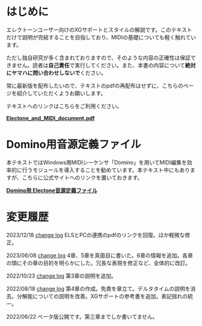 # はじめに

エレクトーンユーザー向けのXGサポートとスタイルの解説です。このテキストだけで説明が完結することを目指しており、MIDIの基礎についても軽く触れています。

ただし独自研究が多く含まれておりますので、そのような内容の正確性は保証できません。読者は**自己責任**で実行してください。また、本書の内容について**絶対にヤマハに問い合わせしないで**ください。

常に最新版を配布したいので、テキストのpdfの再配布はせずに、こちらのページを紹介していただくようお願いします。

テキストへのリンクはこちらをご利用ください。

<a href="https://github.com/wakmin-oxo/Electone_and_MIDI_document/raw/main/pdf/Electone_and_MIDI_document.pdf" target="_self">**Electone_and_MIDI_document.pdf**</a>	

# Domino用音源定義ファイル

本テキストではWindows用MIDIシーケンサ「Domino」を用いてMIDI編集を効率的に行うモジュールを導入することを勧めています。本テキスト中にもありますが、こちらに公式サイトへのリンクを置いておきます。

[**Domino用 Electone音源定義ファイル**](https://www.kamekyame.com/el/domino-define) 

# 変更履歴
2023/12/18 [change log](https://github.com/wakmin-oxo/Electone_and_MIDI_document/commit/4cabb5d2c7902e1c633377164f25459e8be39b9c)
ELSとPCの連携のpdfのリンクを回復。ほか軽微な修正。

2023/06/08 [change log](https://github.com/wakmin-oxo/Electone_and_MIDI_document/commit/65527023a5dd0a1ee73723bef6e668b3d5d73edb)
4章、5章を真面目に書いた。6章の情報を追加。各章の頭にその章の目的を明らかにした。冗長な表現を修正など、全体的に改訂。

2022/10/23 [change log](https://github.com/wakmin-oxo/Electone_and_MIDI_document/commit/c67494643caa32e6192dae591cae2fdddc0d2bb5)
第3章の説明を追加。

2022/08/18 [change log](https://github.com/wakmin-oxo/Electone_and_MIDI_document/commit/4e89b6b234101f20b9770f57f73acc6115e0d82d)
第4章の作成。免責を章立て。デルタタイムの説明を消去。分解能についての説明を改善。XGサポートの参考書を追加。表記揺れの統一。

2022/06/22
ベータ版公開です。第三章までしか書いてません。
